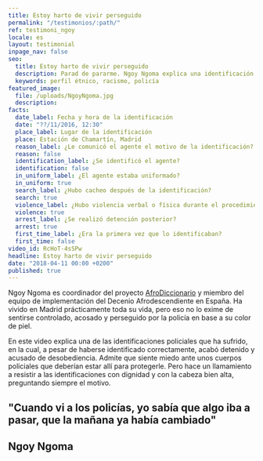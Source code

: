 ```yaml
---
title: Estoy harto de vivir perseguido
permalink: "/testimonios/:path/"
ref: testimoni_ngoy
locale: es
layout: testimonial
inpage_nav: false
seo:
  title: Estoy harto de vivir perseguido
  description: Parad de pararme. Ngoy Ngoma explica una identificación policial por perfil étnico.
  keywords: perfil étnico, racismo, policía
featured_image:
  file: /uploads/NgoyNgoma.jpg
  description: 
facts:
  date_label: Fecha y hora de la identificación
  date: "??/11/2016, 12:30"
  place_label: Lugar de la identificación
  place: Estación de Chamartín, Madrid
  reason_label: ¿Le comunicó el agente el motivo de la identificación?
  reason: false
  identification_label: ¿Se identificó el agente?
  identification: false
  in_uniform_label: ¿El agente estaba uniformado?
  in_uniform: true
  search_label: ¿Hubo cacheo después de la identificación?
  search: true
  violence_label: ¿Hubo violencia verbal o física durante el procedimiento de identificación y registro?
  violence: true
  arrest_label: ¿Se realizó detención posterior?
  arrest: true
  first_time_label: ¿Era la primera vez que lo identificaban?
  first_time: false
video_id: RcHoT-4sSPw
headline: Estoy harto de vivir perseguido
date: "2018-04-11 00:00 +0200"
published: true
---
```

Ngoy Ngoma es coordinador del proyecto [AfroDiccionario](https://inquietud3s.wordpress.com/2018/03/19/50/ "Repensando el lenguaje en España") y miembro del equipo de implementación del Decenio Afrodescendiente en España. Ha vivido en Madrid prácticamente toda su vida, pero eso no lo exime de sentirse controlado, acosado y perseguido por la policía en base a su color de piel.

En este video explica una de las identificaciones policiales que ha sufrido, en la cual, a pesar de haberse identificado correctamente, acabó detenido y acusado de desobediencia. Admite que siente miedo ante unos cuerpos policiales que deberían estar allí para protegerle. Pero hace un llamamiento a resistir a las identificaciones con dignidad y con la cabeza bien alta, preguntando siempre el motivo.

## "Cuando vi a los policías, yo sabía que algo iba a pasar, que la mañana ya había cambiado"

## **Ngoy Ngoma**